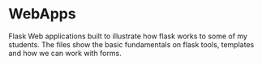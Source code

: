 # WebApps
Flask Web applications built to illustrate how flask works to some of my students. The files show the basic fundamentals on flask tools, templates and how we can work with forms. 
